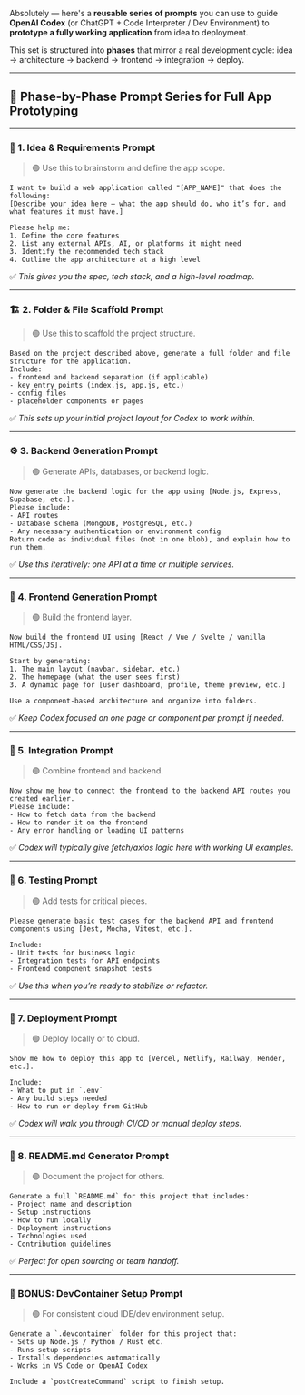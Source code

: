 Absolutely — here's a **reusable series of prompts** you can use to guide **OpenAI Codex** (or ChatGPT + Code Interpreter / Dev Environment) to **prototype a fully working application** from idea to deployment.

This set is structured into **phases** that mirror a real development cycle: idea → architecture → backend → frontend → integration → deploy.

---

## 🔁 Phase-by-Phase Prompt Series for Full App Prototyping

---

### 🧠 1. **Idea & Requirements Prompt**

> 🟢 Use this to brainstorm and define the app scope.

```plaintext
I want to build a web application called "[APP_NAME]" that does the following:  
[Describe your idea here — what the app should do, who it’s for, and what features it must have.]

Please help me:
1. Define the core features
2. List any external APIs, AI, or platforms it might need
3. Identify the recommended tech stack
4. Outline the app architecture at a high level
```

✅ *This gives you the spec, tech stack, and a high-level roadmap.*

---

### 🏗️ 2. **Folder & File Scaffold Prompt**

> 🟢 Use this to scaffold the project structure.

```plaintext
Based on the project described above, generate a full folder and file structure for the application.  
Include:
- frontend and backend separation (if applicable)
- key entry points (index.js, app.js, etc.)
- config files
- placeholder components or pages
```

✅ *This sets up your initial project layout for Codex to work within.*

---

### ⚙️ 3. **Backend Generation Prompt**

> 🟢 Generate APIs, databases, or backend logic.

```plaintext
Now generate the backend logic for the app using [Node.js, Express, Supabase, etc.].  
Please include:
- API routes
- Database schema (MongoDB, PostgreSQL, etc.)
- Any necessary authentication or environment config
Return code as individual files (not in one blob), and explain how to run them.
```

✅ *Use this iteratively: one API at a time or multiple services.*

---

### 🎨 4. **Frontend Generation Prompt**

> 🟢 Build the frontend layer.

```plaintext
Now build the frontend UI using [React / Vue / Svelte / vanilla HTML/CSS/JS].

Start by generating:
1. The main layout (navbar, sidebar, etc.)
2. The homepage (what the user sees first)
3. A dynamic page for [user dashboard, profile, theme preview, etc.]

Use a component-based architecture and organize into folders.
```

✅ *Keep Codex focused on one page or component per prompt if needed.*

---

### 🔁 5. **Integration Prompt**

> 🟢 Combine frontend and backend.

```plaintext
Now show me how to connect the frontend to the backend API routes you created earlier.  
Please include:
- How to fetch data from the backend
- How to render it on the frontend
- Any error handling or loading UI patterns
```

✅ *Codex will typically give fetch/axios logic here with working UI examples.*

---

### 🧪 6. **Testing Prompt**

> 🟢 Add tests for critical pieces.

```plaintext
Please generate basic test cases for the backend API and frontend components using [Jest, Mocha, Vitest, etc.].

Include:
- Unit tests for business logic
- Integration tests for API endpoints
- Frontend component snapshot tests
```

✅ *Use this when you’re ready to stabilize or refactor.*

---

### 🚀 7. **Deployment Prompt**

> 🟢 Deploy locally or to cloud.

```plaintext
Show me how to deploy this app to [Vercel, Netlify, Railway, Render, etc.].

Include:
- What to put in `.env`
- Any build steps needed
- How to run or deploy from GitHub
```

✅ *Codex will walk you through CI/CD or manual deploy steps.*

---

### 📁 8. **README.md Generator Prompt**

> 🟢 Document the project for others.

```plaintext
Generate a full `README.md` for this project that includes:
- Project name and description
- Setup instructions
- How to run locally
- Deployment instructions
- Technologies used
- Contribution guidelines
```

✅ *Perfect for open sourcing or team handoff.*

---

### 🧠 BONUS: DevContainer Setup Prompt

> 🟢 For consistent cloud IDE/dev environment setup.

```plaintext
Generate a `.devcontainer` folder for this project that:
- Sets up Node.js / Python / Rust etc.
- Runs setup scripts
- Installs dependencies automatically
- Works in VS Code or OpenAI Codex

Include a `postCreateCommand` script to finish setup.
```
